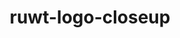 ---
title: ruwt-logo-closeup
image: images/slides/ruwt-logo-closeup.jpg
width: 2500
height: 1406
---